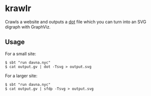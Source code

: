 # krawlr

Crawls a website and outputs a [dot](http://en.wikipedia.org/wiki/DOT_%28graph_description_language%29) file which you can turn into an SVG digraph with GraphViz. 

## Usage

For a small site:
```
$ sbt "run davna.nyc"
$ cat output.gv | dot -Tsvg > output.svg
```

For a larger site:
```
$ sbt "run davna.nyc"
$ cat output.gv | sfdp -Tsvg > output.svg
```
